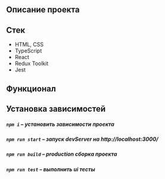 
## Описание проекта

##  Стек
- HTML, CSS
- TypeScript
- React
- Redux Toolkit
- Jest

## Функционал


##  Установка зависимостей

##### `npm i` – установить зависимости проекта

##### `npm run start` – запуск devServer на http://localhost:3000/

##### `npm run build` – production сборка проекта

##### `npm run test` – выполнить ui тесты
